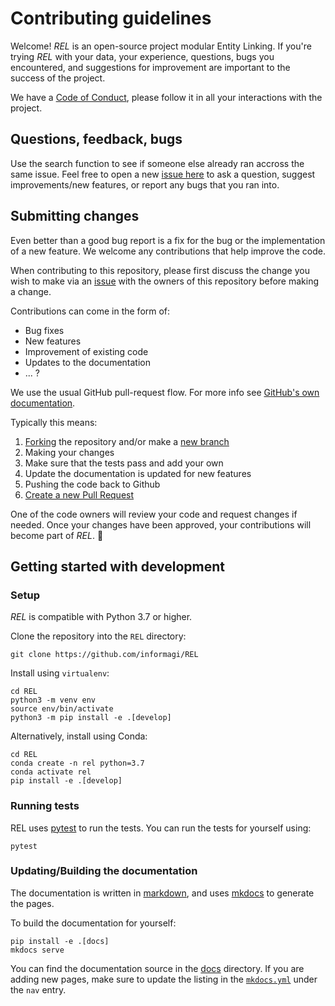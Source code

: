 # Contributing guidelines

Welcome! *REL* is an open-source project modular Entity Linking. If you're trying *REL* with your data, your experience, questions, bugs you encountered, and suggestions for improvement are important to the success of the project.

We have a [Code of Conduct](CODE_OF_CONDUCT.md), please follow it in all your interactions with the project.

## Questions, feedback, bugs

Use the search function to see if someone else already ran accross the same issue. Feel free to open a new [issue here](https://github.com/informagi/REL/issues) to ask a question, suggest improvements/new features, or report any bugs that you ran into.

## Submitting changes

Even better than a good bug report is a fix for the bug or the implementation of a new feature. We welcome any contributions that help improve the code.

When contributing to this repository, please first discuss the change you wish to make via an [issue](https://github.com/informagi/REL/issues) with the owners of this repository before making a change.

Contributions can come in the form of:

- Bug fixes
- New features
- Improvement of existing code
- Updates to the documentation
- ... ?

We use the usual GitHub pull-request flow. For more info see [GitHub's own documentation](https://help.github.com/articles/using-pull-requests/).

Typically this means:

1. [Forking](https://docs.github.com/articles/about-forks) the repository and/or make a [new branch](https://docs.github.com/articles/about-branches)
2. Making your changes
3. Make sure that the tests pass and add your own
4. Update the documentation is updated for new features
5. Pushing the code back to Github
6. [Create a new Pull Request](https://help.github.com/articles/creating-a-pull-request/)

One of the code owners will review your code and request changes if needed. Once your changes have been approved, your contributions will become part of *REL*. 🎉

## Getting started with development

### Setup

*REL* is compatible with Python 3.7 or higher.

Clone the repository into the `REL` directory:

```console
git clone https://github.com/informagi/REL
```

Install using `virtualenv`:

```console
cd REL
python3 -m venv env
source env/bin/activate
python3 -m pip install -e .[develop]
```

Alternatively, install using Conda:

```console
cd REL
conda create -n rel python=3.7
conda activate rel
pip install -e .[develop]
```

### Running tests

REL uses [pytest](https://docs.pytest.org/en/latest/) to run the tests. You can run the tests for yourself using:

```console
pytest
```

### Updating/Building the documentation

The documentation is written in [markdown](https://www.markdownguide.org/basic-syntax/), and uses [mkdocs](https://www.mkdocs.org/) to generate the pages.

To build the documentation for yourself:

```console
pip install -e .[docs]
mkdocs serve
```

You can find the documentation source in the [docs](https://github.com/informagi/REL/tree/main/docs) directory. 
If you are adding new pages, make sure to update the listing in the [`mkdocs.yml`](https://github.com/informagi/REL/blob/mkdocs/mkdocs.yml) under the `nav` entry.
